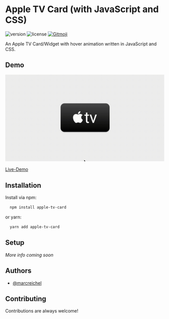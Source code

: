 # Apple TV Card (with JavaScript and CSS)

![version](https://img.shields.io/npm/v/apple-tv-card)
![license](https://img.shields.io/npm/l/apple-tv-card)
[![Gitmoji](https://img.shields.io/badge/gitmoji-%20😜%20😍-FFDD67.svg)](https://gitmoji.dev)

An Apple TV Card/Widget with hover animation written in JavaScript and CSS.


## Demo

![Animation](docs/demo.gif)

[Live-Demo](https://marcreichel.github.io/apple-tv-card/)


## Installation

Install via npm:
```bash
  npm install apple-tv-card
```

or yarn:

```bash
  yarn add apple-tv-card
```


## Setup


_More info coming soon_


## Authors

- [@marcreichel](https://www.github.com/marcreichel)


## Contributing

Contributions are always welcome!

